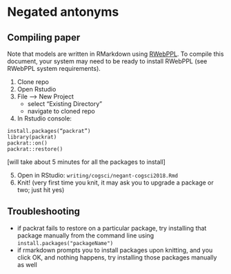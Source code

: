 # Negated antonyms

## Compiling paper

Note that models are written in RMarkdown using [RWebPPL](https://github.com/mhtess/rwebppl). To compile this document, your system may need to be ready to install RWebPPL (see RWebPPL system requirements).

1. Clone repo
2. Open Rstudio
3. File —> New Project
	- select “Existing Directory”
	- navigate to cloned repo
4. In Rstudio console:
  ```
  install.packages(“packrat”)
  library(packrat)
  packrat::on()
  packrat::restore()
  ```

  [will take about 5 minutes for all the packages to install]

 5. Open in RStudio: `writing/cogsci/negant-cogsci2018.Rmd`
 6. Knit! (very first time you knit, it may ask you to upgrade a package or two; just hit yes)
 
 ## Troubleshooting
 
 - if packrat fails to restore on a particular package, try installing that package manually from the command line using `install.packages("packageName")`
 - if rmarkdown prompts you to install packages upon knitting, and you click OK, and nothing happens, try installing those packages manually as well
 
 
